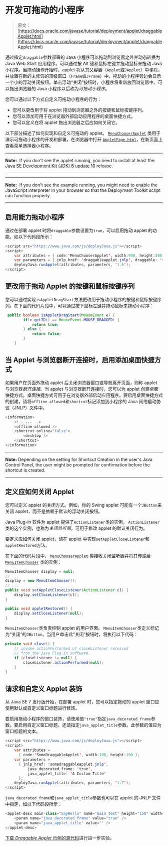 # 开发可拖动的小程序

> 原文： [https://docs.oracle.com/javase/tutorial/deployment/applet/draggableApplet.html](https://docs.oracle.com/javase/tutorial/deployment/applet/draggableApplet.html)

通过指定`draggable`参数部署的 Java 小程序可以拖动到浏览器之外并动态转换为 Java Web Start 应用程序。可以通过按 Alt 键和鼠标左键并拖动鼠标来拖动 Java 小程序。当拖动操作开始时，applet 将从其父容器（`Applet`或`JApplet`）中移除，并放置在新的未修饰的顶级窗口（`Frame`或`JFrame`）中。拖动的小程序旁边会显示一个小的浮动关闭按钮。单击浮动“关闭”按钮时，小程序将重新放回浏览器中。可以拖出浏览器的 Java 小程序以后称为*可拖动小程序*。

您可以通过以下方式自定义可拖动小程序的行为：

*   您可以更改用于将 applet 拖动到浏览器之外的按键和鼠标按键序列。
*   您可以添加可用于在浏览器外部启动应用程序的桌面快捷方式。
*   您可以定义在将 applet 拖出浏览器之后应如何关闭它。

以下部分描述了如何实现和自定义可拖动的 applet。 [`MenuChooserApplet`](examples/applet_Draggable/src/MenuChooserApplet.java) 类用于演示可拖动小程序的开发和部署。在浏览器中打开 [``AppletPage.html``](examples/dist/applet_Draggable/AppletPage.html)，在新页面上查看菜单选择器小程序。

* * *

**Note:**  If you don't see the applet running, you need to install at least the [Java SE Development Kit (JDK) 6 update 10](http://www.oracle.com/technetwork/java/javase/downloads/index.html) release.

* * *

* * *

**Note:**  If you don't see the example running, you might need to enable the JavaScript interpreter in your browser so that the Deployment Toolkit script can function properly.

* * *

## 启用能力拖动小程序

通过在部署 applet 时将`draggable`参数设置为`true`，可以启用拖动 applet 的功能，如以下代码段所示：

```java
<script src="https://www.java.com/js/deployJava.js"></script>
<script>
    var attributes = { code:'MenuChooserApplet', width:900, height:300 };
    var parameters = { jnlp_href: 'draggableapplet.jnlp', draggable: 'true' };
    deployJava.runApplet(attributes, parameters, '1.6');
</script>

```

## 更改用于拖动 Applet 的按键和鼠标按键序列

您可以通过实现`isAppletDragStart`方法更改用于拖动小程序的按键和鼠标按键序列。在下面的代码片段中，可以通过按下鼠标左键并拖动鼠标来拖动小程序：

```java
 public boolean isAppletDragStart(MouseEvent e) {
        if(e.getID() == MouseEvent.MOUSE_DRAGGED) {
            return true;
        } else {
            return false;
        }
    }

```

## 当 Applet 与浏览器断开连接时，启用添加桌面快捷方式

如果用户在页面外拖动 applet 后关闭浏览器窗口或导航离开页面，则称 applet 与浏览器*断开连接*。当 applet 与浏览器断开连接时，您可以为 applet 创建桌面快捷方式。桌面快捷方式可用于在浏览器外部启动应用程序。要启用桌面快捷方式的创建，请将`offline-allowed`和`shortcut`标记添加到小程序的 Java 网络启动协议（JNLP）文件中。

```java
<information>
    <!-- ... -->
    <offline-allowed />
    <shortcut online="false">
        <desktop />
    </shortcut>
</information>

```

* * *

**Note:** Depending on the setting for Shortcut Creation in the user's Java Control Panel, the user might be prompted for confirmation before the shortcut is created.

* * *

## 定义应如何关闭 Applet

您可以定义 applet 的关闭方式。例如，你的 Swing applet 可能有一个`JButton`来关闭 applet，而不是依赖于默认的浮动关闭按钮。

Java Plug-in 软件为 applet 提供了`ActionListener`类的实例。 `ActionListener`类的这个实例，也称为*关闭监听器*，可用于修改 applet 的默认关闭行为。

要定义应如何关闭 applet，请在 applet 中实现`setAppletCloseListener`和`appletRestored`方法。

在下面的代码片段中， [`MenuChooserApplet`](examples/applet_Draggable/src/MenuChooserApplet.java) 类接收关闭监听器并将其传递给 [`MenuItemChooser`](examples/applet_Draggable/src/MenuItemChooser.java) 类的实例：

```java
MenuItemChooser display = null;
// ...
display = new MenuItemChooser();
// ...
public void setAppletCloseListener(ActionListener cl) {
    display.setCloseListener(cl);
}

public void appletRestored() {
    display.setCloseListener(null);
}

```

`MenuItemChooser`类负责控制 applet 的用户界面。 `MenuItemChooser`类定义标记为“关闭”的`JButton`。当用户单击此“关闭”按钮时，将执行以下代码：

```java
private void close() {
    // invoke actionPerformed of closeListener received
    // from the Java Plug-in software.
    if (closeListener != null) {
        closeListener.actionPerformed(null);
    }
}

```

## 请求和自定义 Applet 装饰

从 Java SE 7 发行版开始，在部署 applet 时，您可以指定拖动的 applet 窗口应使用默认或自定义窗口标题进行修饰。

要启用拖动小程序的窗口装饰，请使用值`"true"`指定`java_decorated_frame`参数。要启用自定义窗口标题，还请指定`java_applet_title`参数。此参数的值应为窗口标题的文本。

```java
<script src="https://www.java.com/js/deployJava.js"></script>
<script>
    var attributes =
      { code:'SomeDraggableApplet', width:100, height:100 };
    var parameters =
      { jnlp_href: 'somedraggableapplet.jnlp', 
          java_decorated_frame: 'true',
          java_applet_title: 'A Custom Title'   
      };
    deployJava.runApplet(attributes, parameters, '1.7');
</script>

```

`java_decorated_frame`和`java_applet_title`参数也可以在 applet 的 JNLP 文件中指定，如以下代码段所示：

```java
<applet-desc main-class="SayHello" name="main test" height="150" width="300">
    <param name="java_decorated_frame" value="true" />
    <param name="java_applet_title" value="" />
</applet-desc>

```

[下载 _Draggable Applet_ 示例的源代码](examplesIndex.html#DraggableApplet)进行进一步实验。